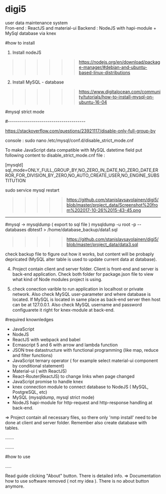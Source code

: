 # digi5
user data maintenance system  
Fron-end : ReactJS and material-ui
Backend : NodeJS with hapi-module + MySql database via knex


#how to install

1. Install nodeJS
>>>>>> https://nodejs.org/en/download/package-manager/#debian-and-ubuntu-based-linux-distributions

2. Install MySQL - database
>>>>>> https://www.digitalocean.com/community/tutorials/how-to-install-mysql-on-ubuntu-16-04

#mysql strict mode

#---------------------------------------

https://stackoverflow.com/questions/23921117/disable-only-full-group-by

console : sudo nano /etc/mysql/conf.d/disable_strict_mode.cnf

To make JavaScript data compatible with MySQL datetime field put following content to disable_strict_mode.cnf file :

[mysqld]
sql_mode=ONLY_FULL_GROUP_BY,NO_ZERO_IN_DATE,NO_ZERO_DATE,ERROR_FOR_DIVISION_BY_ZERO,NO_AUTO_CREATE_USER,NO_ENGINE_SUBSTITUTION

sudo service mysql restart
>>>>> https://github.com/stanislavsavolainen/digi5/blob/master/project_data/Screenshot%20from%202017-10-26%2015-43-45.png

--------------------

#mysql -> mysqldump ( export to sql file )
mysqldump -u root -p --databases dbtest1 > /home/database_backup/data1.sql 

>>>>> https://github.com/stanislavsavolainen/digi5/blob/master/project_data/data3.sql

check backup file to figure out how it works, but content will be probaply depricated (MySQL alter table is used to update current data at database).


4. Project contain client and server folder. Client is front-end and server is back-end application. Check both folder for package.json file to view what kind of Node modules project is using.


3. check conection varible to run application in localhost or private network. Also check MySQL user-parameter and where database is located. 
If MySQL is located in same place as back-end server then host can be at 127.0.0.1. Also check MySQL username and password configuarete it right for knex-module at back-end. 




#required knownledges

- JavaScript
- NodeJS
- ReactJS with webpack and babel
- Ecmascript 5 and 6 with arrow and lambda function
- JSON tree datastructure with functional programming (like map, reduce and filter functions)
- JavaScript ternary operator ( for example select material-ui component by conditional statement)
- Material-ui ( with ReactJS)
- React-Router(ReactJS) to change links when page changed
- JavaScript promise to handle knex 
- knex connection module to connect database to NodeJS ( MySQL, PostgreSQL, etc)
- MySQL (mysqldump, mysql strict mode)
- NodeJS hapi-module for http-request and http-response handling at back-end.

=> Project contain all necessary files, so there only 'nmp install' need to be done at client and server folder. Remember also create database with tables.






.......

.......


#how to use

.....

Read guide clicking "About" button. There is detailed info. 
=> Documentation how to use software removed ( not my idea ). There is no about button anymore.







